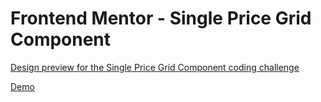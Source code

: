 # Frontend Mentor - Single Price Grid Component

[Design preview for the Single Price Grid Component coding challenge](./design/desktop-preview.jpg)

[Demo](https://dnzln.github.io/single-price-grid-component-master/)
